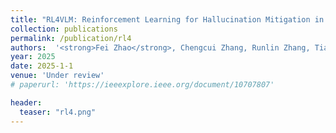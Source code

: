 ```yaml
---
title: "RL4VLM: Reinforcement Learning for Hallucination Mitigation in Vision-Language Models"
collection: publications
permalink: /publication/rl4
authors:  '<strong>Fei Zhao</strong>, Chengcui Zhang, Runlin Zhang, Tianyang Wang and Xi Li'
year: 2025
date: 2025-1-1  
venue: 'Under review'
# paperurl: 'https://ieeexplore.ieee.org/document/10707807'

header:
  teaser: "rl4.png"
---
```



